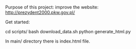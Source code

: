 Purpose of this project: improve the website: http://prezydent2000.pkw.gov.pl/


Get started:

cd scripts/
bash download_data.sh
python generate_html.py


In main/ directory there is index.html file.
